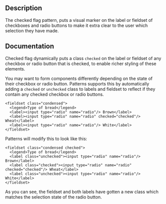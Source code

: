## Description

The checked flag pattern, puts a visual marker on the label or fieldset of checkboxes and radio buttons to make it extra clear to the user which selection they have made.

## Documentation

Checked flag dynamically puts a class `checked` on the label or fieldset of any checkbox or radio button that is checked, to enable richer styling of these elements.

You may want to form components differently depending on the state of
their checkbox or radio button. Patterns supports this by automatically
adding a `checked` or `unchecked` class to labels and fieldset to
reflect if they contain any checked checkbox or radio buttons.

    <fieldset class="condensed">
      <legend>Type of bread</legend>
      <label><input type="radio" name="radio"/> Brown</label>
      <label><input type="radio" name="radio" checked="checked"/> Wheat</label>
      <label><input type="radio" name="radio"/> White</label>
    </fieldset>

Patterns will modify this to look like this:

    <fieldset class="condensed checked">
      <legend>Type of bread</legend>
      <label class="unchecked"><input type="radio" name="radio"/> Brown</label>
      <label class="checked"><input type="radio" name="radio" checked="checked"/> Wheat</label>
      <label class="unchecked"><input type="radio" name="radio"/> White</label>
    </fieldset>

As you can see, the fieldset and both labels have gotten a new class
which matches the selection state of the radio button.
